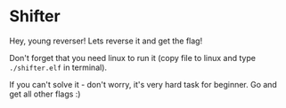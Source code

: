 # Shifter
Hey, young reverser! Lets reverse it and get the flag!

Don't forget that you need linux to run it (copy file to linux and type `./shifter.elf` in terminal).

If you can't solve it - don't worry, it's very hard task for beginner. Go and get all other flags :)
